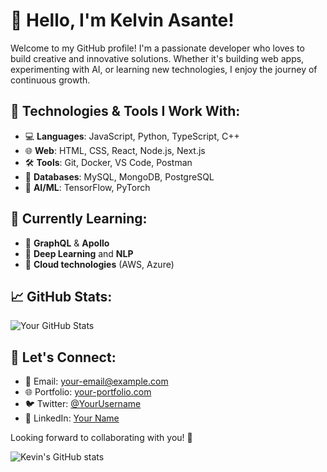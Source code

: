 # 👋 Hello, I'm Kelvin Asante!

Welcome to my GitHub profile! I'm a passionate developer who loves to build creative and innovative solutions. Whether it's building web apps, experimenting with AI, or learning new technologies, I enjoy the journey of continuous growth.

## 🚀 Technologies & Tools I Work With:
- 💻 **Languages**: JavaScript, Python, TypeScript, C++
- 🌐 **Web**: HTML, CSS, React, Node.js, Next.js
- 🛠️ **Tools**: Git, Docker, VS Code, Postman
- 🔧 **Databases**: MySQL, MongoDB, PostgreSQL
- 🤖 **AI/ML**: TensorFlow, PyTorch

## 🌱 Currently Learning:
- 🎯 **GraphQL** & **Apollo**
- 🧠 **Deep Learning** and **NLP**
- 🚀 **Cloud technologies** (AWS, Azure)

## 📈 GitHub Stats:
![Your GitHub Stats](https://github-readme-stats.vercel.app/api?username=YourUsername&show_icons=true&count_private=true&hide=prs&theme=radical)

## 🤝 Let's Connect:
- 📧 Email: [your-email@example.com](mailto:your-email@example.com)
- 🌐 Portfolio: [your-portfolio.com](https://your-portfolio.com)
- 🐦 Twitter: [@YourUsername](https://twitter.com/YourUsername)
- 💼 LinkedIn: [Your Name](https://www.linkedin.com/in/your-name/)

Looking forward to collaborating with you! 🚀

![Kevin's GitHub stats](https://github-readme-stats.vercel.app/api?username=KelvinAsante&show_icons=true&theme=radical)
